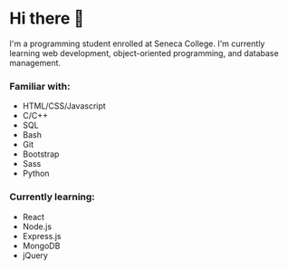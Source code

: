 # Hi there 👋

I'm a programming student enrolled at Seneca College. I'm currently learning web development, object-oriented programming, and database management.

### Familiar with:
- HTML/CSS/Javascript
- C/C++
- SQL
- Bash
- Git
- Bootstrap
- Sass
- Python

### Currently learning:
- React
- Node.js
- Express.js
- MongoDB
- jQuery

<!--
**uday-rana/uday-rana** is a ✨ _special_ ✨ repository because its `README.md` (this file) appears on your GitHub profile.

Here are some ideas to get you started:

- 🔭 I’m currently working on ...
- 🌱 I’m currently learning ...
- 👯 I’m looking to collaborate on ...
- 🤔 I’m looking for help with ...
- 💬 Ask me about ...
- 📫 How to reach me: ...
- 😄 Pronouns: ...
- ⚡ Fun fact: ...
-->
